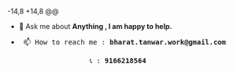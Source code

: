  -14,8 +14,8 @@

- 💬 Ask me about **Anything , I am happy to help.**

- <pre> 📫 How to reach me : <b>bharat.tanwar.work@gmail.com</b> <br>
                   📞 : <b>9166218564</b></pre>

<br>

